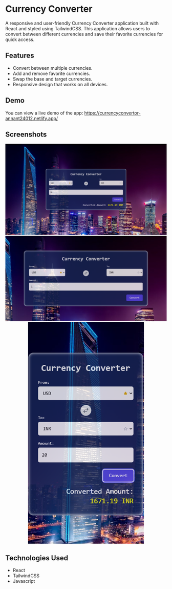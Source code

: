 # Currency Converter

A responsive and user-friendly Currency Converter application built with React and styled using TailwindCSS. This application allows users to convert between different currencies and save their favorite currencies for quick access.

## Features

-   Convert between multiple currencies.
-   Add and remove favorite currencies.
-   Swap the base and target currencies.
-   Responsive design that works on all devices.

## Demo

You can view a live demo of the app: https://currencyconvertor-annant24012.netlify.app/

## Screenshots

<div align="center">
    <img src="./public/1.png">
    <img src="./public/2.png">
    <img src="./public/3.png">
</div>

## Technologies Used

-   React
-   TailwindCSS
-   Javascript
